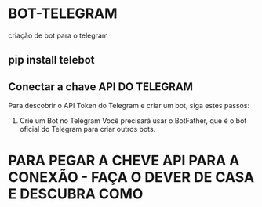 # BOT-TELEGRAM
criação de bot para o telegram

## pip install telebot
## Conectar a chave API DO TELEGRAM

Para descobrir o API Token do Telegram e criar um bot, siga estes passos:

1. Crie um Bot no Telegram
Você precisará usar o BotFather, que é o bot oficial do Telegram para criar outros bots.

# PARA PEGAR A CHEVE API PARA A CONEXÃO - FAÇA O DEVER DE CASA E DESCUBRA COMO

